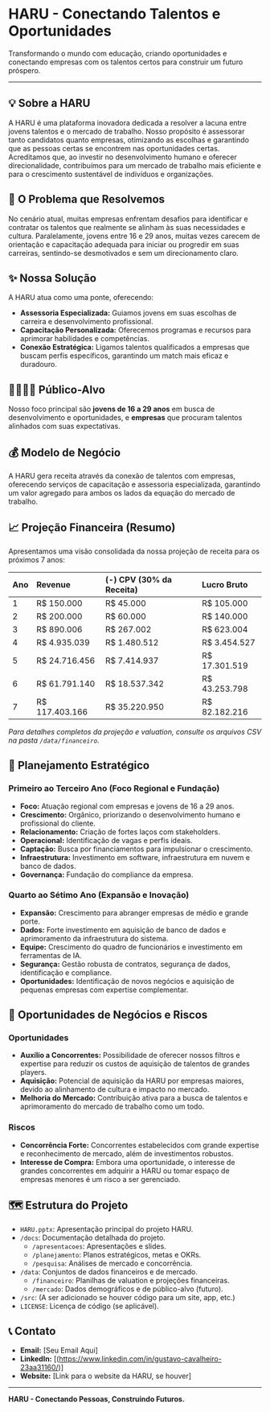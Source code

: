 # HARU - Conectando Talentos e Oportunidades

Transformando o mundo com educação, criando oportunidades e conectando empresas com os talentos certos para construir um futuro próspero.

---

## 💡 Sobre a HARU

A HARU é uma plataforma inovadora dedicada a resolver a lacuna entre jovens talentos e o mercado de trabalho. Nosso propósito é assessorar tanto candidatos quanto empresas, otimizando as escolhas e garantindo que as pessoas certas se encontrem nas oportunidades certas. Acreditamos que, ao investir no desenvolvimento humano e oferecer direcionalidade, contribuímos para um mercado de trabalho mais eficiente e para o crescimento sustentável de indivíduos e organizações.

## 🎯 O Problema que Resolvemos

No cenário atual, muitas empresas enfrentam desafios para identificar e contratar os talentos que realmente se alinham às suas necessidades e cultura. Paralelamente, jovens entre 16 e 29 anos, muitas vezes carecem de orientação e capacitação adequada para iniciar ou progredir em suas carreiras, sentindo-se desmotivados e sem um direcionamento claro.

## ✨ Nossa Solução

A HARU atua como uma ponte, oferecendo:

* **Assessoria Especializada:** Guiamos jovens em suas escolhas de carreira e desenvolvimento profissional.
* **Capacitação Personalizada:** Oferecemos programas e recursos para aprimorar habilidades e competências.
* **Conexão Estratégica:** Ligamos talentos qualificados a empresas que buscam perfis específicos, garantindo um match mais eficaz e duradouro.

## 👨‍👩‍👧‍👦 Público-Alvo

Nosso foco principal são **jovens de 16 a 29 anos** em busca de desenvolvimento e oportunidades, e **empresas** que procuram talentos alinhados com suas expectativas.

## 💰 Modelo de Negócio

A HARU gera receita através da conexão de talentos com empresas, oferecendo serviços de capacitação e assessoria especializada, garantindo um valor agregado para ambos os lados da equação do mercado de trabalho.

## 📈 Projeção Financeira (Resumo)

Apresentamos uma visão consolidada da nossa projeção de receita para os próximos 7 anos:

| Ano | Revenue       | (-) CPV (30% da Receita) | Lucro Bruto     |
| :-- | :------------ | :----------------------- | :-------------- |
| 1   | R$ 150.000    | R$ 45.000                | R$ 105.000      |
| 2   | R$ 200.000    | R$ 60.000                | R$ 140.000      |
| 3   | R$ 890.006    | R$ 267.002               | R$ 623.004      |
| 4   | R$ 4.935.039  | R$ 1.480.512             | R$ 3.454.527    |
| 5   | R$ 24.716.456 | R$ 7.414.937             | R$ 17.301.519   |
| 6   | R$ 61.791.140 | R$ 18.537.342            | R$ 43.253.798   |
| 7   | R$ 117.403.166| R$ 35.220.950            | R$ 82.182.216   |

*Para detalhes completos da projeção e valuation, consulte os arquivos CSV na pasta `/data/financeiro`.*

## 🚀 Planejamento Estratégico

### Primeiro ao Terceiro Ano (Foco Regional e Fundação)

* **Foco:** Atuação regional com empresas e jovens de 16 a 29 anos.
* **Crescimento:** Orgânico, priorizando o desenvolvimento humano e profissional do cliente.
* **Relacionamento:** Criação de fortes laços com stakeholders.
* **Operacional:** Identificação de vagas e perfis ideais.
* **Captação:** Busca por financiamentos para impulsionar o crescimento.
* **Infraestrutura:** Investimento em software, infraestrutura em nuvem e banco de dados.
* **Governança:** Fundação do compliance da empresa.

### Quarto ao Sétimo Ano (Expansão e Inovação)

* **Expansão:** Crescimento para abranger empresas de médio e grande porte.
* **Dados:** Forte investimento em aquisição de banco de dados e aprimoramento da infraestrutura do sistema.
* **Equipe:** Crescimento do quadro de funcionários e investimento em ferramentas de IA.
* **Segurança:** Gestão robusta de contratos, segurança de dados, identificação e compliance.
* **Oportunidades:** Identificação de novos negócios e aquisição de pequenas empresas com expertise complementar.

## 🤝 Oportunidades de Negócios e Riscos

### Oportunidades

* **Auxílio a Concorrentes:** Possibilidade de oferecer nossos filtros e expertise para reduzir os custos de aquisição de talentos de grandes players.
* **Aquisição:** Potencial de aquisição da HARU por empresas maiores, devido ao alinhamento de cultura e impacto no mercado.
* **Melhoria do Mercado:** Contribuição ativa para a busca de talentos e aprimoramento do mercado de trabalho como um todo.

### Riscos

* **Concorrência Forte:** Concorrentes estabelecidos com grande expertise e reconhecimento de mercado, além de investimentos robustos.
* **Interesse de Compra:** Embora uma oportunidade, o interesse de grandes concorrentes em adquirir a HARU ou tomar espaço de empresas menores é um risco a ser gerenciado.

## 🗺️ Estrutura do Projeto

* `HARU.pptx`: Apresentação principal do projeto HARU.
* `/docs`: Documentação detalhada do projeto.
    * `/apresentacoes`: Apresentações e slides.
    * `/planejamento`: Planos estratégicos, metas e OKRs.
    * `/pesquisa`: Análises de mercado e concorrência.
* `/data`: Conjuntos de dados financeiros e de mercado.
    * `/financeiro`: Planilhas de valuation e projeções financeiras.
    * `/mercado`: Dados demográficos e de público-alvo (futuro).
* `/src`: (A ser adicionado se houver código para um site, app, etc.)
* `LICENSE`: Licença de código (se aplicável).

## 📞 Contato


* **Email:** [Seu Email Aqui]
* **LinkedIn:** [(https://www.linkedin.com/in/gustavo-cavalheiro-23aa31160/)]
* **Website:** [Link para o website da HARU, se houver]

---

**HARU - Conectando Pessoas, Construindo Futuros.**
